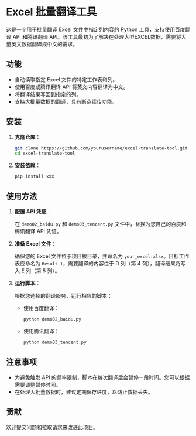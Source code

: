 # Excel 批量翻译工具

这是一个用于批量翻译 Excel 文件中指定列内容的 Python 工具，支持使用百度翻译 API 和腾讯翻译 API。该工具最初为了解决在处理大型EXCEL数据，需要将大量英文数据翻译成中文的需求。

## 功能

- 自动读取指定 Excel 文件的特定工作表和列。
- 使用百度或腾讯翻译 API 将英文内容翻译为中文。
- 将翻译结果写回到指定的列。
- 支持大批量数据的翻译，具有断点续传功能。

## 安装

1. **克隆仓库**：

   ```bash
   git clone https://github.com/yourusername/excel-translate-tool.git
   cd excel-translate-tool
   ```

2. **安装依赖**：

   ```bash
   pip install xxx
   ```

## 使用方法

1. **配置 API 凭证**：

   在 `demo02_baidu.py` 和 `demo03_tencent.py` 文件中，替换为您自己的百度和腾讯翻译 API 凭证。

2. **准备 Excel 文件**：

   确保您的 Excel 文件位于项目根目录，并命名为 `your_excel.xlsx`。目标工作表应命名为 `Result 1`，需要翻译的内容位于 D 列（第 4 列），翻译结果将写入 E 列（第 5 列）。

3. **运行脚本**：

   根据您选择的翻译服务，运行相应的脚本：

   - 使用百度翻译：

     ```bash
     python demo02_baidu.py
     ```

   - 使用腾讯翻译：

     ```bash
     python demo03_tencent.py
     ```

## 注意事项

- 为避免触发 API 的频率限制，脚本在每次翻译后会暂停一段时间。您可以根据需要调整暂停时间。
- 在处理大批量数据时，建议定期保存进度，以防止数据丢失。


## 贡献

欢迎提交问题和拉取请求来改进此项目。


